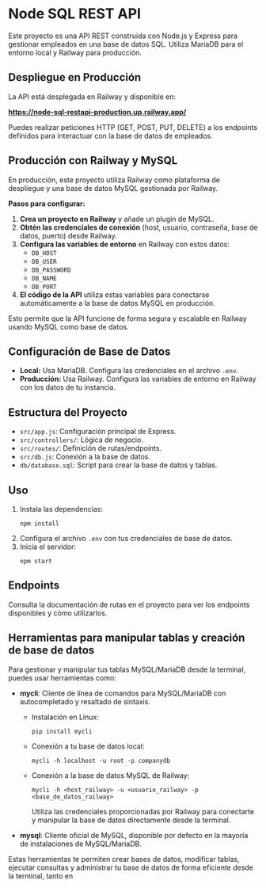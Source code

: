 # Node SQL REST API

Este proyecto es una API REST construida con Node.js y Express para gestionar empleados en una base de datos SQL. Utiliza MariaDB para el entorno local y Railway para producción.

## Despliegue en Producción

La API está desplegada en Railway y disponible en:

**https://node-sql-restapi-production.up.railway.app/**

Puedes realizar peticiones HTTP (GET, POST, PUT, DELETE) a los endpoints definidos para interactuar con la base de datos de empleados.

## Producción con Railway y MySQL

En producción, este proyecto utiliza Railway como plataforma de despliegue y una base de datos MySQL gestionada por Railway.

**Pasos para configurar:**

1. **Crea un proyecto en Railway** y añade un plugin de MySQL.
2. **Obtén las credenciales de conexión** (host, usuario, contraseña, base de datos, puerto) desde Railway.
3. **Configura las variables de entorno** en Railway con estos datos:
   - `DB_HOST`
   - `DB_USER`
   - `DB_PASSWORD`
   - `DB_NAME`
   - `DB_PORT`
4. **El código de la API** utiliza estas variables para conectarse automáticamente a la base de datos MySQL en producción.

Esto permite que la API funcione de forma segura y escalable en Railway usando MySQL como base de datos.

## Configuración de Base de Datos

- **Local:** Usa MariaDB. Configura las credenciales en el archivo `.env`.
- **Producción:** Usa Railway. Configura las variables de entorno en Railway con los datos de tu instancia.

## Estructura del Proyecto

- `src/app.js`: Configuración principal de Express.
- `src/controllers/`: Lógica de negocio.
- `src/routes/`: Definición de rutas/endpoints.
- `src/db.js`: Conexión a la base de datos.
- `db/database.sql`: Script para crear la base de datos y tablas.

## Uso

1. Instala las dependencias:
   ```
   npm install
   ```
2. Configura el archivo `.env` con tus credenciales de base de datos.
3. Inicia el servidor:
   ```
   npm start
   ```

## Endpoints

Consulta la documentación de rutas en el proyecto para ver los endpoints disponibles y cómo utilizarlos.

## Herramientas para manipular tablas y creación de base de datos

Para gestionar y manipular tus tablas MySQL/MariaDB desde la terminal, puedes usar herramientas como:

- **mycli**: Cliente de línea de comandos para MySQL/MariaDB con autocompletado y resaltado de sintaxis.
  - Instalación en Linux:
    ```
    pip install mycli
    ```
  - Conexión a tu base de datos local:
    ```
    mycli -h localhost -u root -p companydb
    ```
  - Conexión a la base de datos MySQL de Railway:
    ```
    mycli -h <host_railway> -u <usuario_railway> -p <base_de_datos_railway>
    ```
    Utiliza las credenciales proporcionadas por Railway para conectarte y manipular la base de datos directamente desde la terminal.

- **mysql**: Cliente oficial de MySQL, disponible por defecto en la mayoría de instalaciones de MySQL/MariaDB.

Estas herramientas te permiten crear bases de datos, modificar tablas, ejecutar consultas y administrar tu base de datos de forma eficiente desde la terminal, tanto en
